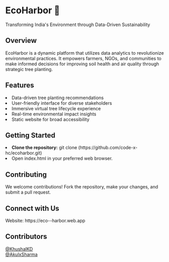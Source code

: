 <h1>EcoHarbor 🌱</h1>
Transforming India's Environment through Data-Driven Sustainability


<h2>Overview</h2>
EcoHarbor is a dynamic platform that utilizes data analytics to revolutionize environmental practices. It empowers farmers, NGOs, and communities to make informed decisions for improving soil health and air quality through strategic tree planting.

<h2>Features</h2>
<li>Data-driven tree planting recommendations</li>
<li>User-friendly interface for diverse stakeholders</li>
<li>Immersive virtual tree lifecycle experience</li>
<li>Real-time environmental impact insights</li>
<li>Static website for broad accessibility</li>
<h2>Getting Started</h2>
<li><b>Clone the repository:</b> git clone (https://github.com/code-x-hc/ecoharbor.git) <br> </li>
<li>Open index.html in your preferred web browser.</li>
<h2>Contributing</h2>
We welcome contributions! Fork the repository, make your changes, and submit a pull request.

<h2>Connect with Us <br> </h2>
Website: https://eco--harbor.web.app

<h2>Contributors</h2>
<a href="https://github.com/KhushalKD" >@KhushalKD</a> <br>
<a href="https://github.com/AkulxSharma" >@AkulxSharma</a> 
